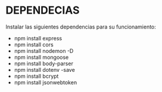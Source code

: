 # DEPENDECIAS
Instalar las siguientes dependencias para su funcionamiento:
* npm install express 
* npm install cors
* npm install nodemon -D
* npm install mongoose
* npm install body-parser
* npm install dotenv -save
* npm install bcrypt
* npm install jsonwebtoken